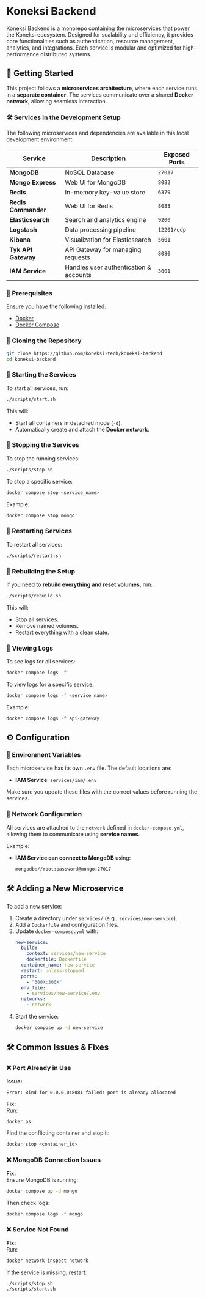 # Koneksi Backend
Koneksi Backend is a monorepo containing the microservices that power the Koneksi ecosystem. Designed for scalability and efficiency, it provides core functionalities such as authentication, resource management, analytics, and integrations. Each service is modular and optimized for high-performance distributed systems.

## 🚀 **Getting Started**

This project follows a **microservices architecture**, where each service runs in a **separate container**. The services communicate over a shared **Docker network**, allowing seamless interaction.

### **🛠 Services in the Development Setup**
The following microservices and dependencies are available in this local development environment:

| Service             | Description                              | Exposed Ports                           |
|---------------------|------------------------------------------|-----------------------------------------|
| **MongoDB**         | NoSQL Database                           | `27017`                                 |
| **Mongo Express**   | Web UI for MongoDB                       | `8082`                                  |
| **Redis**           | In-memory key-value store                | `6379`                                  |
| **Redis Commander** | Web UI for Redis                         | `8083`                                  |
| **Elasticsearch**   | Search and analytics engine              | `9200`                                  |
| **Logstash**        | Data processing pipeline                 | `12201/udp`                             |
| **Kibana**          | Visualization for Elasticsearch          | `5601`                                  |
| **Tyk API Gateway** | API Gateway for managing requests        | `8080`                                  |
| **IAM Service**     | Handles user authentication & accounts   | `3001`                                  |

### **📌 Prerequisites**
Ensure you have the following installed:
- [Docker](https://docs.docker.com/get-docker/)
- [Docker Compose](https://docs.docker.com/compose/install/)

### **🔹 Cloning the Repository**
```sh
git clone https://github.com/koneksi-tech/koneksi-backend
cd koneksi-backend
```

### **🔹 Starting the Services**
To start all services, run:
```sh
./scripts/start.sh
```
This will:
- Start all containers in detached mode (`-d`).
- Automatically create and attach the **Docker network**.

### **🔹 Stopping the Services**
To stop the running services:
```sh
./scripts/stop.sh
```

To stop a specific service:
```sh
docker compose stop <service_name>
```
Example:
```sh
docker compose stop mongo
```

### **🔹 Restarting Services**
To restart all services:
```sh
./scripts/restart.sh
```

### **🔹 Rebuilding the Setup**
If you need to **rebuild everything and reset volumes**, run:
```sh
./scripts/rebuild.sh
```
This will:
- Stop all services.
- Remove named volumes.
- Restart everything with a clean state.

### **🔹 Viewing Logs**
To see logs for all services:
```sh
docker compose logs -f
```

To view logs for a specific service:
```sh
docker compose logs -f <service_name>
```
Example:
```sh
docker compose logs -f api-gateway
```

## ⚙ **Configuration**

### **🔹 Environment Variables**
Each microservice has its own `.env` file. The default locations are:

- **IAM Service**: `services/iam/.env`

Make sure you update these files with the correct values before running the services.

### **🔹 Network Configuration**
All services are attached to the `network` defined in `docker-compose.yml`, allowing them to communicate using **service names**.

Example:
- **IAM Service can connect to MongoDB** using:  
  ```
  mongodb://root:password@mongo:27017
  ```

## 🛠 **Adding a New Microservice**
To add a new service:
1. Create a directory under `services/` (e.g., `services/new-service`).
2. Add a `Dockerfile` and configuration files.
3. Update `docker-compose.yml` with:
   ```yaml
   new-service:
     build:
       context: services/new-service
       dockerfile: Dockerfile
     container_name: new-service
     restart: unless-stopped
     ports:
       - "300X:300X"
     env_file:
       - services/new-service/.env
     networks:
       - network
   ```
4. Start the service:
   ```sh
   docker compose up -d new-service
   ```

## 🛠 **Common Issues & Fixes**

### **❌ Port Already in Use**
**Issue:**  
```
Error: Bind for 0.0.0.0:8081 failed: port is already allocated
```
**Fix:**  
Run:
```sh
docker ps
```
Find the conflicting container and stop it:
```sh
docker stop <container_id>
```

### **❌ MongoDB Connection Issues**
**Fix:**  
Ensure MongoDB is running:
```sh
docker compose up -d mongo
```
Then check logs:
```sh
docker compose logs -f mongo
```

### **❌ Service Not Found**
**Fix:**  
Run:
```sh
docker network inspect network
```
If the service is missing, restart:
```sh
./scripts/stop.sh
./scripts/start.sh
```

